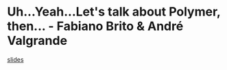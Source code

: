 # Uh...Yeah...Let's talk about Polymer, then... - Fabiano Brito & André Valgrande

[slides](Polymer1.xpdf)